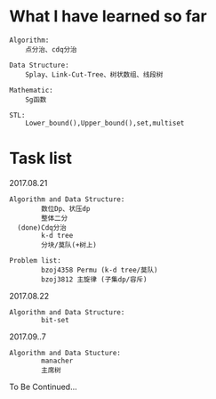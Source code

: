 # What I have learned so far 
    Algorithm:
        点分治、cdq分治
        
    Data Structure:
        Splay、Link-Cut-Tree、树状数组、线段树
        
    Mathematic:
        Sg函数
        
    STL:
        Lower_bound(),Upper_bound(),set,multiset

# Task list 

  2017.08.21
  
    Algorithm and Data Structure:
            数位Dp、状压dp
            整体二分
      (done)Cdq分治
            k-d tree
            分块/莫队(+树上)
            
    Problem list:
            bzoj4358 Permu (k-d tree/莫队)
            bzoj3812 主旋律 (子集dp/容斥)
  
  2017.08.22
  
    Algorithm and Data Structure:
            bit-set
            
  2017.09..7
  
    Algorithm and Data Stucture:
            manacher
            主席树
            
To Be Continued...
